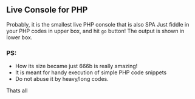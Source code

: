 ## Live Console for PHP

Probably, it is the smallest live PHP console that is also SPA
Just fiddle in your PHP codes in upper box, and hit `go` button! 
The output is shown in lower box. 


### PS: 
- How its size became just 666b is really amazing!
- It is meant for handy execution of simple PHP code snippets
- Do not abuse it by heavy/long codes.


Thats all
